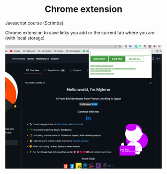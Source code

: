 <h1 align="center">Chrome extension</h1>


Javascript course (Scrimba)

Chrome extension to save links you add or the current tab where you are (with local storage)




<p align="center">
  <img src="https://github.com/Ren33000/JS--Chrome-extension/blob/master/Screen%20Shot%202022-01-12%20at%2020.02.52.png" alt="Result"/>
</p>


